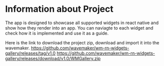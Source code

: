 # Information about Project

The app is designed to showcase all supported widgets in react native and show how they render into an app. You can naviagte to each widget and check how it is implemented and use it as a guide.


Here is the link to download the project zip, download and import it into the wavemaker.
https://github.com/wavemaker/wm-rn-widgets-gallery/releases/tag/v1.0
https://github.com/wavemaker/wm-rn-widgets-gallery/releases/download/v1.0/WMGallery.zip
